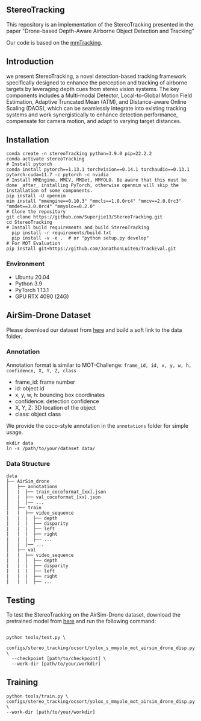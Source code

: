 ## StereoTracking
This repository is an implementation of the StereoTracking presented in the paper "Drone-based Depth-Aware Airborne Object Detection and Tracking"

Our code is based on the [mmTracking](https://github.com/open-mmlab/mmtracking/tree/1.x).

## Introduction
we present StereoTracking, a novel detection-based tracking framework specifically designed to enhance the perception and tracking of airborne targets by leveraging depth cues from stereo vision systems. The key components includes a Multi-modal Detector, Local-to-Global Motion Field Estimation, Adaptive Truncated Mean (ATM), and Distance-aware Online Scaling (DAOS), which can be seamlessly integrate into existing tracking systems and work synergistically to enhance detection performance, compensate for camera motion, and adapt to varying target distances.

## Installation
```shell
conda create -n stereoTracking python=3.9.0 pip=22.2.2
conda activate stereoTracking
# Install pytorch
conda install pytorch==1.13.1 torchvision==0.14.1 torchaudio==0.13.1 pytorch-cuda=11.7 -c pytorch -c nvidia
# Install MMEngine, MMCV, MMDet, MMYOLO. Be aware that this must be done _after_ installing PyTorch, otherwise openmim will skip the installation of some components.
pip install -U openmim
mim install "mmengine==0.10.3" "mmcls==1.0.0rc4" "mmcv==2.0.0rc3" "mmdet==3.0.0rc4" "mmyolo==0.2.0"
# Clone the repository
git clone https://github.com/Superjie13/StereoTracking.git
cd StereoTracking
# Install build requirements and build StereoTracking
  pip install -r requirements/build.txt
  pip install -v -e .  # or "python setup.py develop"
# For MOT Evaluation
pip install git+https://github.com/JonathonLuiten/TrackEval.git
```
### Environment
- Ubuntu 20.04
- Python 3.9
- PyTorch 1.13.1
- GPU RTX 4090 (24G)

## AirSim-Drone Dataset
Please download our dataset from [here]() and build a soft link to the data folder.  

### Annotation
Annotation format is similar to MOT-Challenge: 
`frame_id, id, x, y, w, h, confidence, X, Y, Z, class`
  - frame_id: frame number
  - id: object id
  - x, y, w, h: bounding box coordinates
  - confidence: detection confidence
  - X, Y, Z: 3D location of the object
  - class: object class

We provide the coco-style annotation in the `annotations` folder for simple usage.
```shell
mkdir data
ln -s /path/to/your/dataset data/
```
### Data Structure
```
data
├── AirSim_drone
│   ├── annotations
│   |  ├── train_cocoformat_[xx].json
│   |  ├── val_cocoformat_[xx].json
│   |  |── ...
│   ├── train
|   |  ├── video_sequence
|   |  |  ├── depth
|   |  |  ├── disparity
|   |  |  ├── left
|   |  |  ├── right
|   |  |  ├── ...
│   |  |── ...
│   ├── val
|   |  ├── video_sequence
|   |  |  ├── depth
|   |  |  ├── disparity
|   |  |  ├── left
|   |  |  ├── right
|   |  |  ├── ...
```

## Testing
To test the StereoTracking on the AirSim-Drone dataset, download the pretrained model from [here](https://drive.google.com/file/d/1-GanvZtTk11YQpa_lg4sBjHiKLdSSZDB/view?usp=drive_link) and run the following command:
```shell

python tools/test.py \
  configs/stereo_tracking/ocsort/yolox_s_mmyolo_mot_airsim_drone_disp.py \
  --checkpoint [path/to/checkpoint] \
  --work-dir [path/to/your/workdir]
```

## Training
```shell
python tools/train.py \
configs/stereo_tracking/ocsort/yolox_s_mmyolo_mot_airsim_drone_disp.py \
--work-dir [path/to/your/workdir]
```
